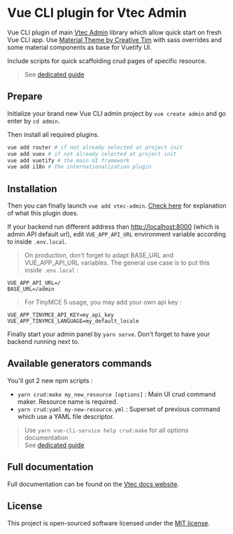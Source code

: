 # Vue CLI plugin for Vtec Admin

Vue CLI plugin of main [Vtec Admin](https://www.npmjs.com/package/vtec-admin) library which allow quick start on fresh Vue CLI app. Use [Material Theme by Creative Tim](https://github.com/creativetimofficial/vuetify-material-dashboard) with sass overrides and some material components as base for Vuetify UI.

Include scripts for quick scaffolding crud pages of specific resource.

> See [dedicated guide](https://vtec.okami101.io/guide/getting-started.html)

## Prepare

Initialize your brand new Vue CLI admin project by `vue create admin` and go enter by `cd admin`.

Then install all required plugins.

```bash
vue add router # if not already selected at project init
vue add vuex # if not already selected at project init
vue add vuetify # the main UI framework
vue add i18n # the internationalization plugin
```

## Installation

Then you can finally launch `vue add vtec-admin`. [Check here](https://vtec.okami101.io/guide/getting-started.html#installation) for explanation of what this plugin does.

If your backend run different address than [http://localhost:8000](http://localhost:8000) (which is admin API default url), edit `VUE_APP_API_URL` environment variable according to inside `.env.local`.

> On production, don't forget to adapt BASE_URL and VUE_APP_API_URL variables. The general use case is to put this inside `.env.local` :

```env
VUE_APP_API_URL=/
BASE_URL=/admin
```

> For TinyMCE 5 usage, you may add your own api key :

```env
VUE_APP_TINYMCE_API_KEY=my_api_key
VUE_APP_TINYMCE_LANGUAGE=my_default_locale
```

Finally start your admin panel by `yarn serve`. Don't forget to have your backend running next to.

## Available generators commands

You'll got 2 new npm scripts :

* `yarn crud:make my_new_resource [options]` : Main UI crud command maker. Resource name is required.
* `yarn crud:yaml my-new-resource.yml` : Superset of previous command which use a YAML file descriptor.

> Use `yarn vue-cli-service help crud:make` for all options documentation  
> See [dedicated guide](https://vtec.okami101.io/guide/generators.html)

## Full documentation

Full documentation can be found on the [Vtec docs website](https://vtec.okami101.io).

## License

This project is open-sourced software licensed under the [MIT license](https://adr1enbe4udou1n.mit-license.org).
